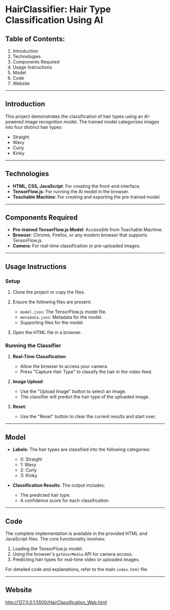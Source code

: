 # HairClassifier: Hair Type Classification Using AI

## Table of Contents:
1. Introduction
2. Technologies
3. Components Required
4. Usage Instructions
5. Model
6. Code
7. Website

---

## Introduction
This project demonstrates the classification of hair types using an AI-powered image recognition model. The trained model categorizes images into four distinct hair types:

- Straight
- Wavy
- Curly
- Kinky

---

## Technologies
- **HTML, CSS, JavaScript**: For creating the front-end interface.
- **TensorFlow.js**: For running the AI model in the browser.
- **Teachable Machine**: For creating and exporting the pre-trained model.

---

## Components Required
- **Pre-trained TensorFlow.js Model**: Accessible from Teachable Machine.
- **Browser**: Chrome, Firefox, or any modern browser that supports TensorFlow.js.
- **Camera**: For real-time classification or pre-uploaded images.

---

## Usage Instructions

### Setup
1. Clone the project or copy the files.
2. Ensure the following files are present:
   - `model.json`: The TensorFlow.js model file.
   - `metadata.json`: Metadata for the model.
   - Supporting files for the model.

3. Open the HTML file in a browser.

### Running the Classifier
1. **Real-Time Classification**:
   - Allow the browser to access your camera.
   - Press "Capture Hair Type" to classify the hair in the video feed.

2. **Image Upload**:
   - Use the "Upload Image" button to select an image.
   - The classifier will predict the hair type of the uploaded image.

3. **Reset**:
   - Use the "Reset" button to clear the current results and start over.

---

## Model
- **Labels**:
  The hair types are classified into the following categories:
  - 0: Straight
  - 1: Wavy
  - 2: Curly
  - 3: Kinky

- **Classification Results**:
  The output includes:
  - The predicted hair type.
  - A confidence score for each classification.

---

## Code
The complete implementation is available in the provided HTML and JavaScript files. The core functionality involves:

1. Loading the TensorFlow.js model.
2. Using the browser's `getUserMedia` API for camera access.
3. Predicting hair types for real-time video or uploaded images.

For detailed code and explanations, refer to the main `index.html` file.


---

## Website
http://127.0.0.1:5500/HairClassification_Web.html


